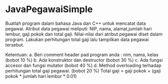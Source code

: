# JavaPegawaiSimple
Buatlah program dalam bahasa Java dan C++ untuk mencatat data pegawai. Atribut data pegawai meliputi:
NIP, nama, alamat,jumlah hari lembur, gaji pokok dan total gaji. 
Nilai-nilai dari atribut pegawai diset dalam program. 
Lakukan perhitungan total gaji lalu tampilkan data pegawai tersebut.

Ketentuan:
a. Beri comment header pad program anda : nim, nama, kelas (bobot 10 %)
b. Ada konstruktor dan destructor (bobot 30 %)
c. Ada fungsi accesor dan fungsi mutator (bobot 40 %)
d. Method overloading terhadap perhitungan total gaji pegawai. (bobot 20 %) 
   Total gaji = gaji pokok + (gaji pokok * jumlah hari lembur * 0.01)
